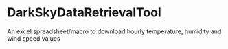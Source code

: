 # DarkSkyDataRetrievalTool
An excel spreadsheet/macro to download hourly temperature, humidity and wind speed values
